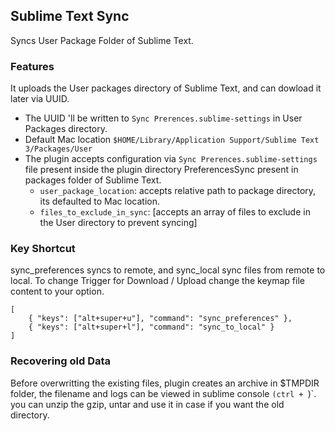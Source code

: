 ## Sublime Text Sync

Syncs User Package Folder of Sublime Text.

### Features

It uploads the User packages directory of Sublime Text, and can dowload it later via UUID.

* The UUID 'll be written to `Sync Prerences.sublime-settings` in User Packages directory.
* Default Mac location `$HOME/Library/Application Support/Sublime Text 3/Packages/User`
* The plugin accepts configuration via `Sync Prerences.sublime-settings` file present inside the plugin directory PreferencesSync  present in packages folder of Sublime Text.
    - `user_package_location`: accepts relative path to package directory, its defaulted to Mac location.
    - `files_to_exclude_in_sync`: [accepts an array of files to exclude in the User directory to prevent syncing]

### Key Shortcut

sync_preferences syncs to remote, and sync_local sync files from remote to local.
To change Trigger for Download / Upload change the keymap file content to your option.

```
[
    { "keys": ["alt+super+u"], "command": "sync_preferences" },
    { "keys": ["alt+super+l"], "command": "sync_to_local" }
]
```

### Recovering old Data

Before overwritting the existing files, plugin creates an archive in $TMPDIR folder, the filename and logs can be viewed in sublime console `(ctrl + `)`. you can unzip the gzip, untar and use it in case if you want the old directory.
